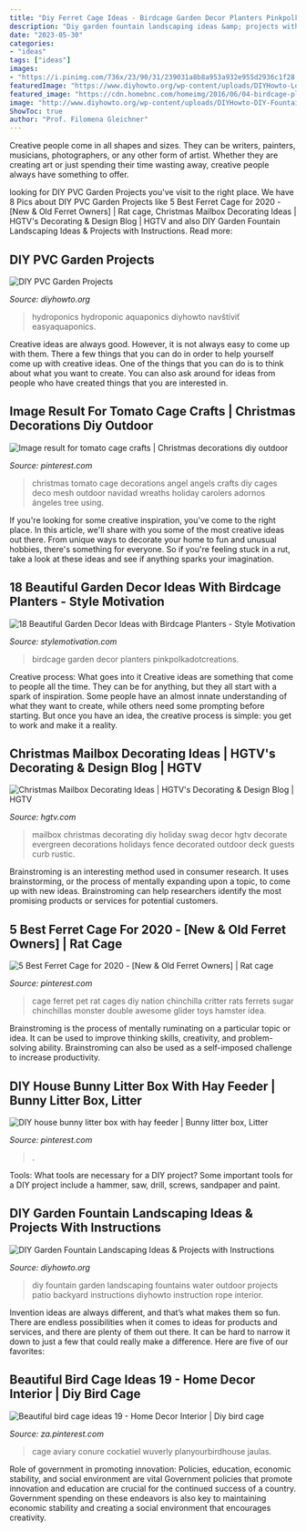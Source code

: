 ```yaml
---
title: "Diy Ferret Cage Ideas - Birdcage Garden Decor Planters Pinkpolkadotcreations"
description: "Diy garden fountain landscaping ideas &amp; projects with instructions"
date: "2023-05-30"
categories:
- "ideas"
tags: ["ideas"]
images:
- "https://i.pinimg.com/736x/23/90/31/239031a8b8a953a932e955d2936c1f28.jpg"
featuredImage: "https://www.diyhowto.org/wp-content/uploads/DIYHowto-Low-Budget-DIY-PVC-Garden-Projects-You-Can-Do-06.jpg"
featured_image: "https://cdn.homebnc.com/homeimg/2016/06/04-birdcage-planters-homebnc.jpg"
image: "http://www.diyhowto.org/wp-content/uploads/DIYHowto-DIY-Fountain-Landscaping-Idea-08.jpg"
ShowToc: true
author: "Prof. Filomena Gleichner"
---
```



Creative people come in all shapes and sizes. They can be writers, painters, musicians, photographers, or any other form of artist. Whether they are creating art or just spending their time wasting away, creative people always have something to offer.

	

		
looking for DIY PVC Garden Projects you've visit to the right place. We have 8 Pics about DIY PVC Garden Projects like 5 Best Ferret Cage for 2020 - [New &amp; Old Ferret Owners] | Rat cage, Christmas Mailbox Decorating Ideas | HGTV&#039;s Decorating &amp; Design Blog | HGTV and also DIY Garden Fountain Landscaping Ideas &amp; Projects with Instructions. Read more:
		
    
## DIY PVC Garden Projects

<img loading=lazy src="https://www.diyhowto.org/wp-content/uploads/DIYHowto-Low-Budget-DIY-PVC-Garden-Projects-You-Can-Do-06.jpg" onerror="this.onerror=null;this.src='https://tse3.mm.bing.net/th?id=OIP.rHtVcWF_BoOi7Vcr2ubgtAHaPl&amp;pid=15.1';" alt="DIY PVC Garden Projects">

_Source: diyhowto.org_

>hydroponics hydroponic aquaponics diyhowto navštíviť easyaquaponics. 

	

Creative ideas are always good. However, it is not always easy to come up with them. There a few things that you can do in order to help yourself come up with creative ideas. One of the things that you can do is to think about what you want to create. You can also ask around for ideas from people who have created things that you are interested in.

    
## Image Result For Tomato Cage Crafts | Christmas Decorations Diy Outdoor

<img loading=lazy src="https://i.pinimg.com/736x/a8/e7/16/a8e71672e32f993aceee7448060624ea.jpg" onerror="this.onerror=null;this.src='https://tse1.mm.bing.net/th?id=OIP.LZ-T5aGLvqjfmFrL7mEQHQAAAA&amp;pid=15.1';" alt="Image result for tomato cage crafts | Christmas decorations diy outdoor">

_Source: pinterest.com_

>christmas tomato cage decorations angel angels crafts diy cages deco mesh outdoor navidad wreaths holiday carolers adornos ángeles tree using. 

	

If you're looking for some creative inspiration, you've come to the right place. In this article, we'll share with you some of the most creative ideas out there. From unique ways to decorate your home to fun and unusual hobbies, there's something for everyone. So if you're feeling stuck in a rut, take a look at these ideas and see if anything sparks your imagination.

    
## 18 Beautiful Garden Decor Ideas With Birdcage Planters - Style Motivation

<img loading=lazy src="https://cdn.homebnc.com/homeimg/2016/06/04-birdcage-planters-homebnc.jpg" onerror="this.onerror=null;this.src='https://tse1.mm.bing.net/th?id=OIP.wQVrCAp-BWKOS13f12dWYQHaKi&amp;pid=15.1';" alt="18 Beautiful Garden Decor Ideas with Birdcage Planters - Style Motivation">

_Source: stylemotivation.com_

>birdcage garden decor planters pinkpolkadotcreations. 

	

Creative process: What goes into it
Creative ideas are something that come to people all the time. They can be for anything, but they all start with a spark of inspiration. Some people have an almost innate understanding of what they want to create, while others need some prompting before starting. But once you have an idea, the creative process is simple: you get to work and make it a reality.

    
## Christmas Mailbox Decorating Ideas | HGTV&#039;s Decorating &amp; Design Blog | HGTV

<img loading=lazy src="https://hgtvhome.sndimg.com/content/dam/images/grdn/fullset/2013/11/30/0/christmas-mailbox-decorating-2-e9fe74d60000.jpg.rend.hgtvcom.616.924.suffix/1452742435302.jpeg" onerror="this.onerror=null;this.src='https://tse2.mm.bing.net/th?id=OIP.kDACpTpM-s0gKpH-nPa0KgHaLH&amp;pid=15.1';" alt="Christmas Mailbox Decorating Ideas | HGTV&#039;s Decorating &amp; Design Blog | HGTV">

_Source: hgtv.com_

>mailbox christmas decorating diy holiday swag decor hgtv decorate evergreen decorations holidays fence decorated outdoor deck guests curb rustic. 

	

Brainstroming is an interesting method used in consumer research. It uses brainstorming, or the process of mentally expanding upon a topic, to come up with new ideas. Brainstroming can help researchers identify the most promising products or services for potential customers.

    
## 5 Best Ferret Cage For 2020 - [New &amp; Old Ferret Owners] | Rat Cage

<img loading=lazy src="https://i.pinimg.com/736x/95/e2/a2/95e2a25fa50fc86df161a609f694fadc.jpg" onerror="this.onerror=null;this.src='https://tse1.mm.bing.net/th?id=OIP.oK62uM-5tIv_Mm_-q7tsYAHaHa&amp;pid=15.1';" alt="5 Best Ferret Cage for 2020 - [New &amp; Old Ferret Owners] | Rat cage">

_Source: pinterest.com_

>cage ferret pet rat cages diy nation chinchilla critter rats ferrets sugar chinchillas monster double awesome glider toys hamster idea. 

	

Brainstroming is the process of mentally ruminating on a particular topic or idea. It can be used to improve thinking skills, creativity, and problem-solving ability. Brainstroming can also be used as a self-imposed challenge to increase productivity.

    
## DIY House Bunny Litter Box With Hay Feeder | Bunny Litter Box, Litter

<img loading=lazy src="https://i.pinimg.com/736x/a9/db/ea/a9dbeabd81f8fb29391a680e88d42130.jpg" onerror="this.onerror=null;this.src='https://tse2.mm.bing.net/th?id=OIP.yxavLPsThP8YeU1J2QcLPgHaJ3&amp;pid=15.1';" alt="DIY house bunny litter box with hay feeder | Bunny litter box, Litter">

_Source: pinterest.com_

>. 

	

Tools: What tools are necessary for a DIY project?
Some important tools for a DIY project include a hammer, saw, drill, screws, sandpaper and paint.

    
## DIY Garden Fountain Landscaping Ideas &amp; Projects With Instructions

<img loading=lazy src="http://www.diyhowto.org/wp-content/uploads/DIYHowto-DIY-Fountain-Landscaping-Idea-08.jpg" onerror="this.onerror=null;this.src='https://tse2.mm.bing.net/th?id=OIP.ffIQYDO5Nn2Rk8gB2C6sewHaRq&amp;pid=15.1';" alt="DIY Garden Fountain Landscaping Ideas &amp; Projects with Instructions">

_Source: diyhowto.org_

>diy fountain garden landscaping fountains water outdoor projects patio backyard instructions diyhowto instruction rope interior. 

	

Invention ideas are always different, and that’s what makes them so fun. There are endless possibilities when it comes to ideas for products and services, and there are plenty of them out there. It can be hard to narrow it down to just a few that could really make a difference. Here are five of our favorites: 

    
## Beautiful Bird Cage Ideas 19 - Home Decor Interior | Diy Bird Cage

<img loading=lazy src="https://i.pinimg.com/736x/23/90/31/239031a8b8a953a932e955d2936c1f28.jpg" onerror="this.onerror=null;this.src='https://tse2.mm.bing.net/th?id=OIP.AzVyH-dWoXtrsV20rKuEbgHaNv&amp;pid=15.1';" alt="Beautiful bird cage ideas 19 - Home Decor Interior | Diy bird cage">

_Source: za.pinterest.com_

>cage aviary conure cockatiel wuverly planyourbirdhouse jaulas. 

	

Role of government in promoting innovation: Policies, education, economic stability, and social environment are vital
Government policies that promote innovation and education are crucial for the continued success of a country. Government spending on these endeavors is also key to maintaining economic stability and creating a social environment that encourages creativity.

